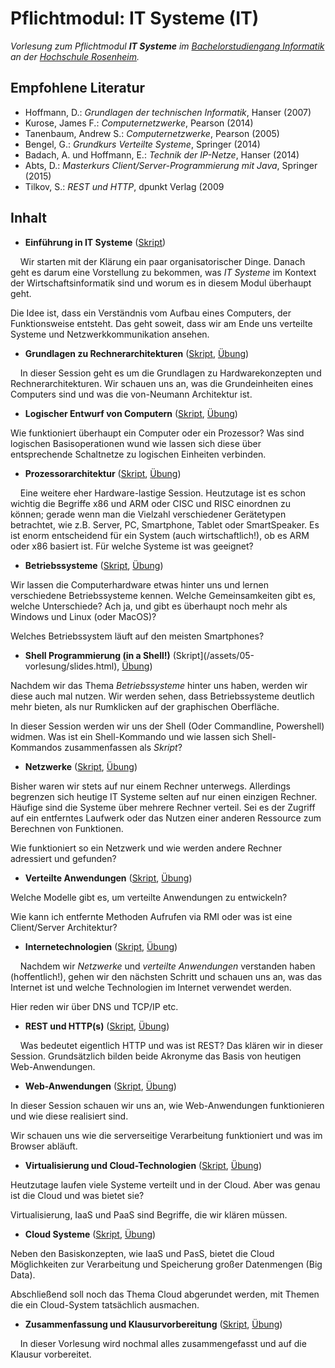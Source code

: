 # Pflichtmodul: IT Systeme (IT)

_Vorlesung zum Pflichtmodul **IT Systeme** im [Bachelorstudiengang Informatik](https://www.th-rosenheim.de/technik/informatik-mathematik/) an der [Hochschule Rosenheim](https://www.th-rosenheim.de)._             

## Empfohlene Literatur

- Hoffmann, D.: _Grundlagen der technischen Informatik_, Hanser (2007)
- Kurose, James F.: _Computernetzwerke_, Pearson (2014)
- Tanenbaum, Andrew S.: _Computernetzwerke_, Pearson (2005)
- Bengel, G.: _Grundkurs Verteilte Systeme_, Springer (2014)
- Badach, A. und Hoffmann, E.: _Technik der IP-Netze_, Hanser (2014)
- Abts, D.: _Masterkurs Client/Server-Programmierung mit Java_, Springer (2015)
- Tilkov, S.: _REST und HTTP_, dpunkt Verlag (2009

## Inhalt

- **Einführung in IT Systeme** ([Skript](/assets/00-einfuehrung/slides.html))

    Wir starten mit der Klärung ein paar organisatorischer Dinge. Danach geht es darum eine Vorstellung zu bekommen, was _IT Systeme_ im Kontext der Wirtschaftsinformatik sind und worum es in diesem Modul überhaupt geht.

Die Idee ist, dass ein Verständnis vom Aufbau eines Computers, der Funktionsweise entsteht. Das geht soweit, dass wir am Ende uns verteilte Systeme und Netzwerkkommunikation ansehen.
- **Grundlagen zu Rechnerarchitekturen** ([Skript](/assets/01-vorlesung/slides.html), [Übung](https://github.com/hsro-wif-it/01_uebung))

    In dieser Session geht es um die Grundlagen zu Hardwarekonzepten und Rechnerarchitekturen. Wir schauen uns an, was die Grundeinheiten eines Computers sind und was die von-Neumann Architektur ist.

- **Logischer Entwurf von Computern** ([Skript](/assets/02-vorlesung/slides.html), [Übung](https://github.com/hsro-wif-it/02_uebung))

Wie funktioniert überhaupt ein Computer oder ein Prozessor? Was sind logischen Basisoperationen wund wie lassen sich diese über entsprechende Schaltnetze zu logischen Einheiten verbinden.

- **Prozessorarchitektur** ([Skript](/assets/03-vorlesung/slides.html), [Übung](https://github.com/hsro-wif-it/03_uebung))

    Eine weitere eher Hardware-lastige Session. Heutzutage ist es schon wichtig die Begriffe x86 und ARM oder CISC und RISC einordnen zu können; gerade wenn man die Vielzahl verschiedener Gerätetypen betrachtet, wie z.B. Server, PC, Smartphone, Tablet oder SmartSpeaker. Es ist enorm entscheidend für ein System (auch wirtschaftlich!), ob es ARM oder x86 basiert ist. Für welche Systeme ist was geeignet?

- **Betriebssysteme** ([Skript](/assets/04-vorlesung/slides.html), [Übung](https://github.com/hsro-wif-it/04_uebung))

Wir lassen die Computerhardware etwas hinter uns und lernen verschiedene Betriebssysteme kennen. Welche Gemeinsamkeiten gibt es, welche Unterschiede? Ach ja, und gibt es überhaupt noch mehr als Windows und Linux (oder MacOS)?

Welches Betriebssystem läuft auf den meisten Smartphones?

- **Shell Programmierung (in a Shell!)** (Skript](/assets/05-vorlesung/slides.html), [Übung](https://github.com/hsro-wif-it/05_uebung))

Nachdem wir das Thema _Betriebssysteme_ hinter uns haben, werden wir diese auch mal nutzen. Wir werden sehen, dass Betriebssysteme deutlich mehr bieten, als nur Rumklicken auf der graphischen Oberfläche. 

In dieser Session werden wir uns der Shell (Oder Commandline, Powershell) widmen. Was ist ein Shell-Kommando und wie lassen sich Shell-Kommandos zusammenfassen als _Skript_?

- **Netzwerke** ([Skript](/assets/06-vorlesung/slides.html), [Übung](https://github.com/hsro-wif-it/06_uebung))

Bisher waren wir stets auf nur einem Rechner unterwegs. Allerdings begrenzen sich heutige IT Systeme selten auf nur einen einzigen Rechner. Häufige sind die Systeme über mehrere Rechner verteil. Sei es der Zugriff auf ein entferntes Laufwerk oder das Nutzen einer anderen Ressource zum Berechnen von Funktionen.

Wie funktioniert so ein Netzwerk und wie werden andere Rechner adressiert und gefunden?

- **Verteilte Anwendungen** ([Skript](/assets/07-vorlesung/slides.html), [Übung](https://github.com/hsro-wif-it/07_uebung))

Welche Modelle gibt es, um verteilte Anwendungen zu entwickeln? 

Wie kann ich entfernte Methoden Aufrufen via RMI oder was ist eine Client/Server Architektur?

- **Internetechnologien** ([Skript](/assets/08-vorlesung/slides.html), [Übung](https://github.com/hsro-wif-it/08_uebung))

    Nachdem wir _Netzwerke_ und _verteilte Anwendungen_ verstanden haben (hoffentlich!), gehen wir den nächsten Schritt und schauen uns an, was das Internet ist und welche Technologien im Internet verwendet werden.

Hier reden wir über DNS und TCP/IP etc.

- **REST und HTTP(s)** ([Skript](/assets/09-vorlesung/slides.html), [Übung](https://github.com/hsro-wif-it/09_uebung))

    Was bedeutet eigentlich HTTP und was ist REST? Das klären wir in dieser Session. Grundsätzlich bilden beide Akronyme das Basis von heutigen Web-Anwendungen.

- **Web-Anwendungen** ([Skript](/assets/10-vorlesung/slides.html), [Übung](https://github.com/hsro-wif-it/10_uebung))

In dieser Session schauen wir uns an, wie Web-Anwendungen funktionieren und wie diese realisiert sind.

Wir schauen uns wie die serverseitige Verarbeitung funktioniert und was im Browser abläuft.

- **Virtualisierung und Cloud-Technologien** ([Skript](/assets/11-vorlesung/slides.html), [Übung](https://github.com/hsro-wif-it/11_uebung))

Heutzutage laufen viele Systeme verteilt und in der Cloud. Aber was genau ist die Cloud und was bietet sie?

Virtualisierung, IaaS und PaaS sind Begriffe, die wir klären müssen.

- **Cloud Systeme** ([Skript](/assets/12-vorlesung/slides.html), [Übung](https://github.com/hsro-wif-it/12_uebung))

Neben den Basiskonzepten, wie IaaS und PasS, bietet die Cloud Möglichkeiten zur Verarbeitung und Speicherung großer Datenmengen (Big Data).

Abschließend soll noch das Thema Cloud abgerundet werden, mit Themen die ein Cloud-System tatsächlich ausmachen.

- **Zusammenfassung und Klausurvorbereitung** ([Skript](/assets/13-vorlesung/slides.html), [Übung](https://github.com/hsro-wif-it/13_uebung))

    In dieser Vorlesung wird nochmal alles zusammengefasst und auf die Klausur vorbereitet.

